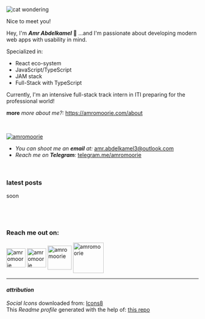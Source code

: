 ![cat wondering](https://github.com/amromoorie/amromoorie/blob/main/assets/cat-wondering.png)
<p> Nice to meet you! </P>

Hey, I'm ___Amr Abdelkamel___ 👋 ...and I'm passionate about developing modern web apps with usability in mind.


Specialized in:
- React eco-system
- JavaScript/TypeScript
- JAM stack
- Full-Stack with TypeScript

Currently, I'm an intensive full-stack track intern in ITI preparing for the professional world!

 __more__ _more about me?:_ https://amromoorie.com/about
 
&nbsp;


<p align="left"> <a href="https://twitter.com/amromoorie" target="blank"><img src="https://img.shields.io/twitter/follow/amromoorie?logo=twitter&style=for-the-badge" alt="amromoorie" /></a> </p>



- _You can shoot me an __email__ at:_ amr.abdelkamel3@outlook.com
- _Reach me on __Telegram__:_ [telegram.me/amromoorie](https://telegram.me/amromoorie/)


&nbsp;

### latest posts
soon
<!-- BLOG-POST-LIST:START -->
<!-- BLOG-POST-LIST:END -->
&nbsp;
---

<h3>Reach me out on:</h3>
<p>

<a target="_blank" href="https://twitter.com/amromoorie" target="blank"><img align="center" src="https://github.com/amromoorie/amromoorie/blob/main/assets/icons8-twitter-64.png" alt="amromoorie" height="50" width="50" /></a>
<a target="_blank" href="https://instagram.com/amromoorie" target="blank"><img align="center" src="https://github.com/amromoorie/amromoorie/blob/main/assets/icons8-instagram-64.png" alt="amromoorie" height="50" width="50" /></a>
<a target="_blank" href="https://linkedin.com/in/amromoorie" target="blank"><img align="center" src="https://github.com/amromoorie/amromoorie/blob/main/assets/icons8-linkedin-100.png" alt="amromoorie" height="63" width="63" /></a>
<a target="_blank" href="https://dev.to/amromoorie" target="blank"><img align="center" src="https://github.com/amromoorie/amromoorie/blob/main/assets/icons8-dev.svg" alt="amromoorie" height="80" width="80" /></a>

</p>


---
#### ___attribution___
_Social Icons_ downloaded from: <a target="_blank" href="https://icons8.com">Icons8</a>
<br>
This *Readme profile* generated with the help of: <a target="_blank" href="https://github.com/rahuldkjain/github-profile-readme-generator">this repo</a>
